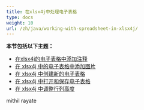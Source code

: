 ```yaml
---
title: 在xlsx4j中处理电子表格
type: docs
weight: 10
url: /zh/java/working-with-spreadsheet-in-xlsx4j/
---
```


 **本节包括以下主题：**
- [在xlsx4j的电子表格中添加注释](/cells/zh/java/add-comments-in-spreadsheet-in-xlsx4j/)
- [在 xlsx4j 中的电子表格中添加图片](/cells/zh/java/add-images-in-spreadsheet-in-xlsx4j/)
- [在 xlsx4j 中创建新的电子表格](/cells/zh/java/create-new-spreadsheet-in-xlsx4j/)
- [在 xlsx4j 中打开和保存电子表格](/cells/zh/java/open-and-save-spreadsheet-in-xlsx4j/)
- [在 xlsx4j 中调整行列高度](/cells/zh/java/row-column-height-adjustment-in-xlsx4j/)

mithil rayate
